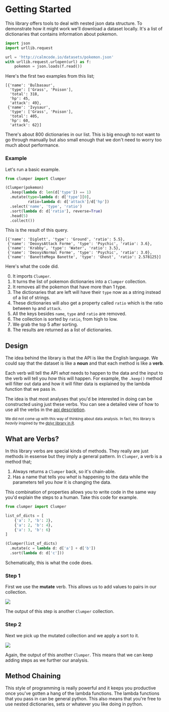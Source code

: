 # Getting Started

This library offers tools to deal with nested json data structure. To demonstrate how it might work we'll download a dataset locally. It's a list of dictionaries that contains information about pokemon.

```python
import json
import urllib.request

url = 'http://calmcode.io/datasets/pokemon.json'
with urllib.request.urlopen(url) as f:
    pokemon = json.loads(f.read())
```

Here's the first two examples from this list;

```
[{'name': 'Bulbasaur',
  'type': ['Grass', 'Poison'],
  'total': 318,
  'hp': 45,
  'attack': 49},
 {'name': 'Ivysaur',
  'type': ['Grass', 'Poison'],
  'total': 405,
  'hp': 60,
  'attack': 62}]
```

There's about 800 dictionaries in our list. This is
big enough to not want to go through manually but also
small enough that we don't need to worry too much
about performance.

### Example

Let's run a basic example.

```python
from clumper import Clumper

(Clumper(pokemon)
  .keep(lambda d: len(d['type']) == 1)
  .mutate(type=lambda d: d['type'][0],
          ratio=lambda d: d['attack']/d['hp'])
  .select('name', 'type', 'ratio')
  .sort(lambda d: d['ratio'], reverse=True)
  .head(5)
  .collect())
```

This is the result of this query.

```
[{'name': 'Diglett', 'type': 'Ground', 'ratio': 5.5},
 {'name': 'DeoxysAttack Forme', 'type': 'Psychic', 'ratio': 3.6},
 {'name': 'Krabby', 'type': 'Water', 'ratio': 3.5},
 {'name': 'DeoxysNormal Forme', 'type': 'Psychic', 'ratio': 3.0},
 {'name': 'BanetteMega Banette', 'type': 'Ghost', 'ratio': 2.578125}]
```

Here's what the code did.

0. It imports `Clumper`.
1. It turns the list of pokemon dictionaries into a `Clumper` collection.
2. It removes all the pokemon that have more than 1 type.
3. The dictionaries that are left will have their `type` now as a string instead of a list of strings.
4. These dictionaries will also get a property called `ratio` which is the ratio between `hp` and `attack`.
5. All the keys besides `name`, `type` and `ratio` are removed.
6. The collection is sorted by `ratio`, from high to low.
7. We grab the top 5 after sorting.
8. The results are returned as a list of dictionaries.

## Design

The idea behind the library is that the API is like the English language.
We could say that the dataset is like a **noun** and that each method is like a **verb**.

Each verb will tell the API *what* needs to happen to the data and the
input to the verb will tell you *how* this will happen. For example,
the `.keep()` method will filter out data and how it will filter data is
explained by the lambda function that we pass in.

The idea is that most analyses that you'd be interested in doing can be
constructed using just these verbs. You can see a detailed view of how to use all the verbs in the [api description](/api/clumper/).

<small>We did not come up with this way of thinking about data analysis. In fact, this library is *heavily* inspired by the [dplyr library in R](https://dplyr.tidyverse.org/). </small>

## What are Verbs?

In this library verbs are special kinds of methods. They really are
just methods in essense but they imply a general pattern. In `Clumper`,
a verb is a method that;

1. Always returns a `Clumper` back, so it's chain-able.
2. Has a name that tells you *what* is happening to the data while
the parameters tell you *how* it is changing the data.

This combination of properties allows you to write code in the same
way you'd explain the steps to a human. Take this code for example.

```python
from clumper import Clumper

list_of_dicts = [
    {'a': 7, 'b': 2},
    {'a': 2, 'b': 4},
    {'a': 3, 'b': 6}
]

(Clumper(list_of_dicts)
  .mutate(c = lambda d: d['a'] + d['b'])
  .sort(lambda d: d['c']))
```

Schematically, this is what the code does.

### Step 1

First we use the **mutate** verb. This allows us to add values to pairs in
our collection.

![](../img/first-mutate.png)

The output of this step is another `Clumper` collection.

### Step 2

Next we pick up the mutated collection and we apply a sort to it.

![](../img/then-sort.png)

Again, the output of this another `Clumper`. This means that we can
keep adding steps as we further our analysis.

## Method Chaining

This style of programming is really powerful and it keeps you productive
once you've gotten a hang of the lambda functions. The lambda functions
that you pass in can be general python. This also means that you're free
to use nested dictionaries, sets or whatever you like doing in python.